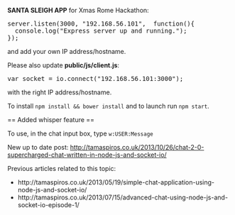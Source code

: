 <strong>SANTA SLEIGH APP</strong> for Xmas Rome Hackathon:

<pre>server.listen(3000, "192.168.56.101",  function(){
  console.log("Express server up and running.");
});</pre>

and add your own IP address/hostname.


Please also update <strong>public/js/client.js</strong>:

<pre>var socket = io.connect("192.168.56.101:3000");</pre>

with the right IP address/hostname.

To install <code>npm install && bower install</code> and to launch run <code>npm start</code>.

== Added whisper feature ==

To use, in the chat input box, type <code>w:USER:Message</code>

New up to date post: http://tamaspiros.co.uk/2013/10/26/chat-2-0-supercharged-chat-written-in-node-js-and-socket-io/

Previous articles related to this topic:
<ul>
<li>http://tamaspiros.co.uk/2013/05/19/simple-chat-application-using-node-js-and-socket-io/</li>
<li>http://tamaspiros.co.uk/2013/07/15/advanced-chat-using-node-js-and-socket-io-episode-1/</li>
</ul>
